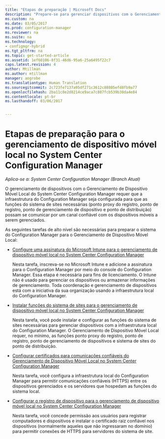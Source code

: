 ```yaml
---
title: "Etapas de preparação | Microsoft Docs"
description: "Prepare-se para gerenciar dispositivos com o Gerenciamento de Dispositivo Móvel local no System Center Configuration Manager."
ms.custom: na
ms.date: 03/05/2017
ms.prod: configuration-manager
ms.reviewer: na
ms.suite: na
ms.technology:
- configmgr-hybrid
ms.tgt_pltfrm: na
ms.topic: get-started-article
ms.assetid: 1ef60106-8f31-46d6-95a6-25a6495f22c7
caps.latest.revision: 4
author: Mtillman
ms.author: mtillman
manager: angrobe
ms.translationtype: Human Translation
ms.sourcegitcommit: 2c723fe7137a95df271c3612c88805efd8fb9a77
ms.openlocfilehash: 2ba11c8e2d8214ce9aca7c887fcb539b38da4e84
ms.contentlocale: pt-br
ms.lasthandoff: 03/06/2017


---
```

# <a name="preparation-steps-for-on-premises-mobile-device-management-in-system-center-configuration-manager"></a>Etapas de preparação para o gerenciamento de dispositivo móvel local no System Center Configuration Manager

*Aplica-se a: System Center Configuration Manager (Branch Atual)*

O gerenciamento de dispositivos com o Gerenciamento de Dispositivo Móvel Local do System Center Configuration Manager requer que a infraestrutura do Configuration Manager seja configurada para que as funções do sistema de sites necessárias (ponto proxy do registro, ponto de registro, ponto de gerenciamento de dispositivo e ponto de distribuição) possam se comunicar por um canal confiável com os dispositivos móveis a serem gerenciados.  

 As seguintes tarefas de alto nível são necessárias para preparar o sistema do Configuration Manager para o Gerenciamento de Dispositivo Móvel Local:  

-   [Configure uma assinatura do Microsoft Intune para o gerenciamento de dispositivo móvel local no System Center Configuration Manager](../../mdm/get-started/set-up-intune-subscription-on-premises-mdm.md)  

     Nesta tarefa, inscreva-se no Microsoft Intune e adicione a assinatura para o Configuration Manager por meio do console do Configuration Manager. Essa etapa é necessária para fins de licenciamento. O Intune não é usado para gerenciar os dispositivos ou armazenar informações de gerenciamento. Toda coordenação e gerenciamento de dispositivos está com a iniciativa da sua organização usando a infraestrutura local do Configuration Manager.  

-   [Instalar funções do sistema de sites para o gerenciamento de dispositivo móvel local no System Center Configuration Manager](../../mdm/get-started/install-site-system-roles-for-on-premises-mdm.md)  

     Nesta tarefa, você pode instalar e configurar as funções do sistema de sites necessárias para gerenciar dispositivos com a infraestrutura local do Configuration Manager. O Gerenciamento de Dispositivo Móvel Local requer, no mínimo, as funções ponto proxy do registro, ponto de registro, ponto de gerenciamento de dispositivos e sistema de sites do ponto de distribuição.  

-   [Configurar certificados para comunicações confiáveis do Gerenciamento de Dispositivo Móvel Local no System Center Configuration Manager](../../mdm/get-started/set-up-certificates-on-premises-mdm.md)  

     Nesta tarefa, você configura a infraestrutura local do Configuration Manager para permitir comunicações confiáveis (HTTPS) entre os dispositivos gerenciados e os servidores que hospedam as funções do sistema local.  

-   [Configurar o registro de dispositivo para o gerenciamento de dispositivo móvel local no System Center Configuration Manager](../../mdm/get-started/set-up-device-enrollment-on-premises-mdm.md)  

     Nesta tarefa, você concede permissão aos usuários para registrar computadores e dispositivos e instalar o certificado raiz confiável nos dispositivos (normalmente aqueles que não ingressaram no domínio) para permitir conexões de HTTPS para servidores do sistema de site.  

